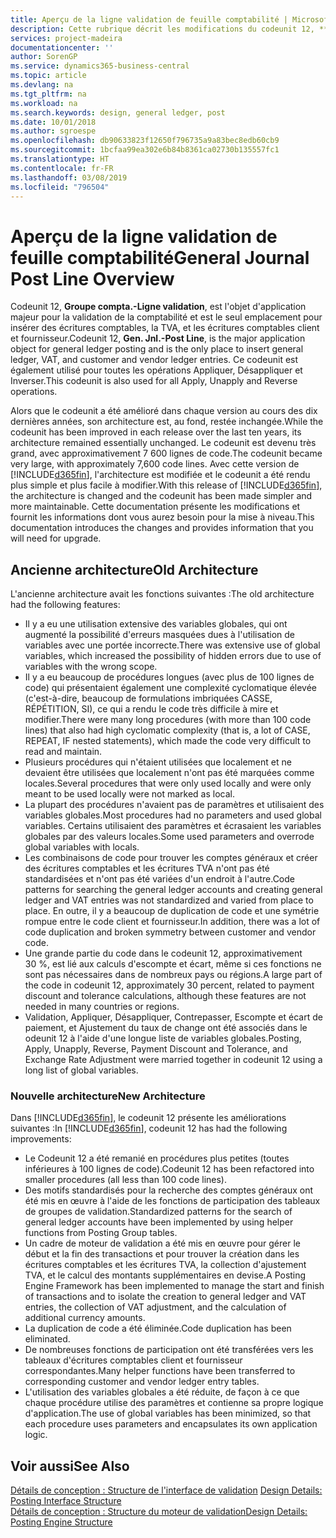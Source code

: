 ```yaml
---
title: Aperçu de la ligne validation de feuille comptabilité | Microsoft Docs
description: Cette rubrique décrit les modifications du codeunit 12, **Groupe compta. - Ligne validation**, qui est l'objet d'application majeur pour la validation de la comptabilité et est le seul emplacement pour insérer des écritures comptables, la TVA et les écritures comptables client et fournisseur.
services: project-madeira
documentationcenter: ''
author: SorenGP
ms.service: dynamics365-business-central
ms.topic: article
ms.devlang: na
ms.tgt_pltfrm: na
ms.workload: na
ms.search.keywords: design, general ledger, post
ms.date: 10/01/2018
ms.author: sgroespe
ms.openlocfilehash: db90633823f12650f796735a9a83bec8edb60cb9
ms.sourcegitcommit: 1bcfaa99ea302e6b84b8361ca02730b135557fc1
ms.translationtype: HT
ms.contentlocale: fr-FR
ms.lasthandoff: 03/08/2019
ms.locfileid: "796504"
---
```

# <a name="general-journal-post-line-overview"></a><span data-ttu-id="f40e7-103">Aperçu de la ligne validation de feuille comptabilité</span><span class="sxs-lookup"><span data-stu-id="f40e7-103">General Journal Post Line Overview</span></span>
<span data-ttu-id="f40e7-104">Codeunit 12, **Groupe compta.-Ligne validation**, est l'objet d'application majeur pour la validation de la comptabilité et est le seul emplacement pour insérer des écritures comptables, la TVA, et les écritures comptables client et fournisseur.</span><span class="sxs-lookup"><span data-stu-id="f40e7-104">Codeunit 12, **Gen. Jnl.-Post Line**, is the major application object for general ledger posting and is the only place to insert general ledger, VAT, and customer and vendor ledger entries.</span></span> <span data-ttu-id="f40e7-105">Ce codeunit est également utilisé pour toutes les opérations Appliquer, Désappliquer et Inverser.</span><span class="sxs-lookup"><span data-stu-id="f40e7-105">This codeunit is also used for all Apply, Unapply and Reverse operations.</span></span>  
  
<span data-ttu-id="f40e7-106">Alors que le codeunit a été amélioré dans chaque version au cours des dix dernières années, son architecture est, au fond, restée inchangée.</span><span class="sxs-lookup"><span data-stu-id="f40e7-106">While the codeunit has been improved in each release over the last ten years, its architecture remained essentially unchanged.</span></span> <span data-ttu-id="f40e7-107">Le codeunit est devenu très grand, avec approximativement 7 600 lignes de code.</span><span class="sxs-lookup"><span data-stu-id="f40e7-107">The codeunit became very large, with approximately 7,600 code lines.</span></span> <span data-ttu-id="f40e7-108">Avec cette version de [!INCLUDE[d365fin](includes/d365fin_md.md)], l'architecture est modifiée et le codeunit a été rendu plus simple et plus facile à modifier.</span><span class="sxs-lookup"><span data-stu-id="f40e7-108">With this release of [!INCLUDE[d365fin](includes/d365fin_md.md)], the architecture is changed and the codeunit has been made simpler and more maintainable.</span></span> <span data-ttu-id="f40e7-109">Cette documentation présente les modifications et fournit les informations dont vous aurez besoin pour la mise à niveau.</span><span class="sxs-lookup"><span data-stu-id="f40e7-109">This documentation introduces the changes and provides information that you will need for upgrade.</span></span>  
  
## <a name="old-architecture"></a><span data-ttu-id="f40e7-110">Ancienne architecture</span><span class="sxs-lookup"><span data-stu-id="f40e7-110">Old Architecture</span></span>  
<span data-ttu-id="f40e7-111">L'ancienne architecture avait les fonctions suivantes :</span><span class="sxs-lookup"><span data-stu-id="f40e7-111">The old architecture had the following features:</span></span>  
  
* <span data-ttu-id="f40e7-112">Il y a eu une utilisation extensive des variables globales, qui ont augmenté la possibilité d'erreurs masquées dues à l'utilisation de variables avec une portée incorrecte.</span><span class="sxs-lookup"><span data-stu-id="f40e7-112">There was extensive use of global variables, which increased the possibility of hidden errors due to use of variables with the wrong scope.</span></span>  
* <span data-ttu-id="f40e7-113">Il y a eu beaucoup de procédures longues (avec plus de 100 lignes de code) qui présentaient également une complexité cyclomatique élevée (c'est-à-dire, beaucoup de formulations imbriquées CASSE, RÉPÉTITION, SI), ce qui a rendu le code très difficile à mire et modifier.</span><span class="sxs-lookup"><span data-stu-id="f40e7-113">There were many long procedures (with more than 100 code lines) that also had high cyclomatic complexity (that is, a lot of CASE, REPEAT, IF nested statements), which made the code very difficult to read and maintain.</span></span>  
* <span data-ttu-id="f40e7-114">Plusieurs procédures qui n'étaient utilisées que localement et ne devaient être utilisées que localement n'ont pas été marquées comme locales.</span><span class="sxs-lookup"><span data-stu-id="f40e7-114">Several procedures that were only used locally and were only meant to be used locally were not marked as local.</span></span>  
* <span data-ttu-id="f40e7-115">La plupart des procédures n'avaient pas de paramètres et utilisaient des variables globales.</span><span class="sxs-lookup"><span data-stu-id="f40e7-115">Most procedures had no parameters and used global variables.</span></span> <span data-ttu-id="f40e7-116">Certains utilisaient des paramètres et écrasaient les variables globales par des valeurs locales.</span><span class="sxs-lookup"><span data-stu-id="f40e7-116">Some used parameters and overrode global variables with locals.</span></span>  
* <span data-ttu-id="f40e7-117">Les combinaisons de code pour trouver les comptes généraux et créer des écritures comptables et les écritures TVA n'ont pas été standardisées et n'ont pas été variées d'un endroit à l'autre.</span><span class="sxs-lookup"><span data-stu-id="f40e7-117">Code patterns for searching the general ledger accounts and creating general ledger and VAT entries was not standardized and varied from place to place.</span></span> <span data-ttu-id="f40e7-118">En outre, il y a beaucoup de duplication de code et une symétrie rompue entre le code client et fournisseur.</span><span class="sxs-lookup"><span data-stu-id="f40e7-118">In addition, there was a lot of code duplication and broken symmetry between customer and vendor code.</span></span>  
* <span data-ttu-id="f40e7-119">Une grande partie du code dans le codeunit 12, approximativement 30 %, est lié aux calculs d'escompte et écart, même si ces fonctions ne sont pas nécessaires dans de nombreux pays ou régions.</span><span class="sxs-lookup"><span data-stu-id="f40e7-119">A large part of the code in codeunit 12, approximately 30 percent, related to payment discount and tolerance calculations, although these features are not needed in many countries or regions.</span></span>  
* <span data-ttu-id="f40e7-120">Validation, Appliquer, Désappliquer, Contrepasser, Escompte et écart de paiement, et Ajustement du taux de change ont été associés dans le odeunit 12 à l'aide d'une longue liste de variables globales.</span><span class="sxs-lookup"><span data-stu-id="f40e7-120">Posting, Apply, Unapply, Reverse, Payment Discount and Tolerance, and Exchange Rate Adjustment were married together in codeunit 12 using a long list of global variables.</span></span>  
  
### <a name="new-architecture"></a><span data-ttu-id="f40e7-121">Nouvelle architecture</span><span class="sxs-lookup"><span data-stu-id="f40e7-121">New Architecture</span></span>  
<span data-ttu-id="f40e7-122">Dans [!INCLUDE[d365fin](includes/d365fin_md.md)], le codeunit 12 présente les améliorations suivantes :</span><span class="sxs-lookup"><span data-stu-id="f40e7-122">In [!INCLUDE[d365fin](includes/d365fin_md.md)], codeunit 12 has had the following improvements:</span></span>  
  
* <span data-ttu-id="f40e7-123">Le Codeunit 12 a été remanié en procédures plus petites (toutes inférieures à 100 lignes de code).</span><span class="sxs-lookup"><span data-stu-id="f40e7-123">Codeunit 12 has been refactored into smaller procedures (all less than 100 code lines).</span></span>  
* <span data-ttu-id="f40e7-124">Des motifs standardisés pour la recherche des comptes généraux ont été mis en œuvre à l'aide de les fonctions de participation des tableaux de groupes de validation.</span><span class="sxs-lookup"><span data-stu-id="f40e7-124">Standardized patterns for the search of general ledger accounts have been implemented by using helper functions from Posting Group tables.</span></span>  
* <span data-ttu-id="f40e7-125">Un cadre de moteur de validation a été mis en œuvre pour gérer le début et la fin des transactions et pour trouver la création dans les écritures comptables et les écritures TVA, la collection d'ajustement TVA, et le calcul des montants supplémentaires en devise.</span><span class="sxs-lookup"><span data-stu-id="f40e7-125">A Posting Engine Framework has been implemented to manage the start and finish of transactions and to isolate the creation to general ledger and VAT entries, the collection of VAT adjustment, and the calculation of additional currency amounts.</span></span>  
* <span data-ttu-id="f40e7-126">La duplication de code a été éliminée.</span><span class="sxs-lookup"><span data-stu-id="f40e7-126">Code duplication has been eliminated.</span></span>  
* <span data-ttu-id="f40e7-127">De nombreuses fonctions de participation ont été transférées vers les tableaux d'écritures comptables client et fournisseur correspondantes.</span><span class="sxs-lookup"><span data-stu-id="f40e7-127">Many helper functions have been transferred to corresponding customer and vendor ledger entry tables.</span></span>  
* <span data-ttu-id="f40e7-128">L'utilisation des variables globales a été réduite, de façon à ce que chaque procédure utilise des paramètres et contienne sa propre logique d'application.</span><span class="sxs-lookup"><span data-stu-id="f40e7-128">The use of global variables has been minimized, so that each procedure uses parameters and encapsulates its own application logic.</span></span>  
  
## <a name="see-also"></a><span data-ttu-id="f40e7-129">Voir aussi</span><span class="sxs-lookup"><span data-stu-id="f40e7-129">See Also</span></span>  
<span data-ttu-id="f40e7-130">[Détails de conception : Structure de l'interface de validation](design-details-posting-interface-structure.md) </span><span class="sxs-lookup"><span data-stu-id="f40e7-130">[Design Details: Posting Interface Structure](design-details-posting-interface-structure.md) </span></span>  
[<span data-ttu-id="f40e7-131">Détails de conception : Structure du moteur de validation</span><span class="sxs-lookup"><span data-stu-id="f40e7-131">Design Details: Posting Engine Structure</span></span>](design-details-posting-engine-structure.md)
